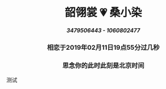# <center>韶翎裳 💗 桑小染</center>
##### <center>3479506443 - 1060802477</center>
### <center>相恋于2019年02月11日19点55分过几秒</center>
### <center>思念你的此时此刻是北京时间<center>
<center>
<html>
<head>
<meta charset="utf-8">
<title>js setInterVal()实时显示时间、日期</title>
<script>
window.onload = displayDate;	
function displayDate(){
	var date = new Date();
	var year = date.getFullYear();
	
	var month = date.getMonth()+1;
	month = ((month < 10)?"0":"") + month;
	var day = date.getDate();
	day = ((day < 10)?"0":"") + day;
	
	var hours = date.getHours();
	hours = ((hours < 10)?"0":"") + hours;
	
	var minutes  = date.getMinutes();
	minutes = ((minutes < 10)?"0":"") + minutes;
	
	var seconds = date.getSeconds();
	seconds = ((seconds<10)?"0":"") + seconds;
	
	var a = new Array("日","一","二","三","四","五","六");
	var day1 = date.getDay();
	day1 = "星期" + a[day1];
	
	var currenttime = year + "年" + month + "月" + day + "日 " + hours + ":" + minutes + ":" + seconds + " " + day1;
	document.getElementById("demo").innerHTML = currenttime;
	
}
var  timer = window.setInterval(displayDate,1000);
function stopTimer(){
	window.clearInterval(timer);
}
</script>
</head>
<body>
 
<p id="demo"></p>

	
</body>
</html>
</center>


测试
